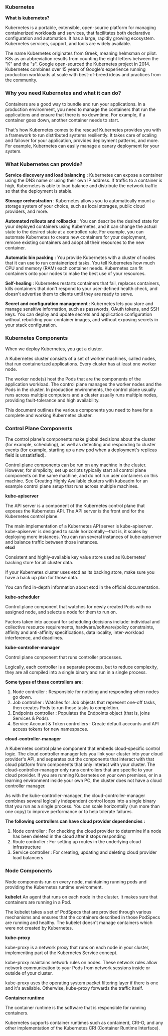 ### Kubernetes

<b> What is kubernetes?</b><br>

Kubernetes is a portable, extensible, open-source platform for managing containerized workloads and services, that facilitates both declarative configuration and automation. It has a large, rapidly growing ecosystem. Kubernetes services, support, and tools are widely available.<br>

The name Kubernetes originates from Greek, meaning helmsman or pilot. K8s as an abbreviation results from counting the eight letters between the "K" and the "s". Google open-sourced the Kubernetes project in 2014. Kubernetes combines over 15 years of Google's experience running production workloads at scale with best-of-breed ideas and practices from the community.<br>


### Why you need Kubernetes and what it can do?

Containers are a good way to bundle and run your applications. In a production environment, you need to manage the containers that run the applications and ensure that there is no downtime. For example, if a container goes down, another container needs to start.<br>

That's how Kubernetes comes to the rescue! Kubernetes provides you with a framework to run distributed systems resiliently. It takes care of scaling and failover for your application, provides deployment patterns, and more. For example, Kubernetes can easily manage a canary deployment for your system.<br>

### What Kubernetes can provide?

<b>Service discovery and load balancing</b> : Kubernetes can expose a container using the DNS name or using their own IP address. If traffic to a container is high, Kubernetes is able to load balance and distribute the network traffic so that the deployment is stable.<br>
  
<b>Storage orchestration</b> : Kubernetes allows you to automatically mount a storage system of your choice, such as local storages, public cloud providers, and more.<br>
  
<b>Automated rollouts and rollbacks</b> : You can describe the desired state for your deployed containers using Kubernetes, and it can change the actual state to the desired state at a controlled rate. For example, you can automate Kubernetes to create new containers for your deployment, remove existing containers and adopt all their resources to the new container.<br>

<b>Automatic bin packing</b> : You provide Kubernetes with a cluster of nodes that it can use to run containerized tasks. You tell Kubernetes how much CPU and memory (RAM) each container needs. Kubernetes can fit containers onto your nodes to make the best use of your resources.<br>
  
<b>Self-healing</b> : Kubernetes restarts containers that fail, replaces containers, kills containers that don't respond to your user-defined health check, and doesn't advertise them to clients until they are ready to serve.<br>
  
<b>Secret and configuration management</b> : Kubernetes lets you store and manage sensitive information, such as passwords, OAuth tokens, and SSH keys. You can deploy and update secrets and application configuration without rebuilding your container images, and without exposing secrets in your stack configuration.<br>
### Kubernetes Components
When we deploy Kubernetes, you get a cluster.<br>

A Kubernetes cluster consists of a set of worker machines, called nodes, that run containerized applications. Every cluster has at least one worker node.<br>

The worker node(s) host the Pods that are the components of the application workload. The control plane manages the worker nodes and the Pods in the cluster. In production environments, the control plane usually runs across multiple computers and a cluster usually runs multiple nodes, providing fault-tolerance and high availability.<br>

This document outlines the various components you need to have for a complete and working Kubernetes cluster.<br>
### Control Plane Components
The control plane's components make global decisions about the cluster (for example, scheduling), as well as detecting and responding to cluster events (for example, starting up a new pod when a deployment's replicas field is unsatisfied).<br>

Control plane components can be run on any machine in the cluster. However, for simplicity, set up scripts typically start all control plane components on the same machine, and do not run user containers on this machine. See Creating Highly Available clusters with kubeadm for an example control plane setup that runs across multiple machines.<br>

<b>kube-apiserver </b>

The API server is a component of the Kubernetes control plane that exposes the Kubernetes API. The API server is the front end for the Kubernetes control plane.<br>

The main implementation of a Kubernetes API server is kube-apiserver. kube-apiserver is designed to scale horizontally—that is, it scales by deploying more instances. You can run several instances of kube-apiserver and balance traffic between those instances.<br>
<b>etcd</b>

Consistent and highly-available key value store used as Kubernetes' backing store for all cluster data.<br>

If your Kubernetes cluster uses etcd as its backing store, make sure you have a back up plan for those data.<br>

You can find in-depth information about etcd in the official documentation.<br>

<b>kube-scheduler</b>

Control plane component that watches for newly created Pods with no assigned node, and selects a node for them to run on.<br>

Factors taken into account for scheduling decisions include: individual and collective resource requirements, hardware/software/policy constraints, affinity and anti-affinity specifications, data locality, inter-workload interference, and deadlines.<br>

<b>kube-controller-manager</b>

Control plane component that runs controller processes.<br>

Logically, each controller is a separate process, but to reduce complexity, they are all compiled into a single binary and run in a single process.<br>

<b>Some types of these controllers are:</b>

1. Node controller : Responsible for noticing and responding when nodes go down.<br>
2. Job controller : Watches for Job objects that represent one-off tasks, then creates Pods to run those tasks to completion.<br>
3. Endpoints controller : Populates the Endpoints object (that is, joins Services & Pods).<br>
4. Service Account & Token controllers : Create default accounts and API access tokens for new namespaces.<br> 

<b>cloud-controller-manager</b>

A Kubernetes control plane component that embeds cloud-specific control logic. The cloud controller manager lets you link your cluster into your cloud provider's API, and separates out the components that interact with that cloud platform from components that only interact with your cluster.
The cloud-controller-manager only runs controllers that are specific to your cloud provider. If you are running Kubernetes on your own premises, or in a learning environment inside your own PC, the cluster does not have a cloud controller manager.<br>

As with the kube-controller-manager, the cloud-controller-manager combines several logically independent control loops into a single binary that you run as a single process. You can scale horizontally (run more than one copy) to improve performance or to help tolerate failures.<br>

<b>The following controllers can have cloud provider dependencies : </b>

1. Node controller : For checking the cloud provider to determine if a node has been deleted in the cloud after it stops responding
2. Route controller : For setting up routes in the underlying cloud infrastructure
3. Service controller : For creating, updating and deleting cloud provider load balancers

### Node Components

Node components run on every node, maintaining running pods and providing the Kubernetes runtime environment.<br>

<b>kubelet</b>
An agent that runs on each node in the cluster. It makes sure that containers are running in a Pod.<br>

The kubelet takes a set of PodSpecs that are provided through various mechanisms and ensures that the containers described in those PodSpecs are running and healthy. The kubelet doesn't manage containers which were not created by Kubernetes.<br>

<b>kube-proxy</b>

kube-proxy is a network proxy that runs on each node in your cluster, implementing part of the Kubernetes Service concept.<br>

kube-proxy maintains network rules on nodes. These network rules allow network communication to your Pods from network sessions inside or outside of your cluster.<br>

kube-proxy uses the operating system packet filtering layer if there is one and it's available. Otherwise, kube-proxy forwards the traffic itself.<br>

<b>Container runtime</b>

The container runtime is the software that is responsible for running containers.<br>

Kubernetes supports container runtimes such as containerd, CRI-O, and any other implementation of the Kubernetes CRI (Container Runtime Interface).<br>














































